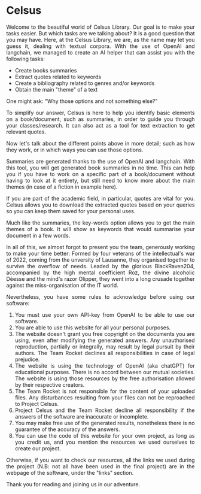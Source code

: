# Celsus

<div style="text-align: justify">
Welcome to the beautiful world of Celsus Library. Our goal is to make your tasks easier.
But which tasks are we talking about? It is a good question that you may have.
Here, at the Celsus Library, we are, as the name may let you guess it, dealing with textual corpora.
With the use of OpenAI and langchain, we managed to create an AI helper that can assist you with the following tasks:
</div>

- Create books summaries
- Extract quotes related to keywords
- Create a bibliography related to genres and/or keywords
- Obtain the main "theme" of a text

<div style="text-align: justify">
One might ask: "Why those options and not something else?"

To simplify our answer, Celsus is here to help you identify basic elements on a book/document, such as summaries, in order to guide you through your classes/research. It can also act as a tool for text extraction to get relevant quotes.

Now let's talk about the different points above in more detail; such as how they work, or in which ways you can use those options.

Summaries are generated thanks to the use of OpenAI and langchain. With this tool, you will get generated book summaries in no time. This can help you if you have to work on a specific part of a book/document without having to look at it entirety, but still need to know more about the main themes (in case of a fiction in example here).

If you are part of the academic field, in particular, quotes are vital for you. Celsus allows you to download the extracted quotes based on your queries so you can keep them saved for your personal uses.

Much like the summaries, the key-words option allows you to get the main themes of a book. It will show as keywords that would summarise your document in a few words.

In all of this, we almost forgot to present you the team, generously working to make your time better:
Formed by four veterans of the intellectual's war of 2022, coming from the unversity of Lausanne, they organised together to survive the overflow of needs. 
Leaded by the glorious BlackRaven204, accompanied by the high mental coefficient Roz, the divine alcoholic Déesse and the mind's razor Olipper, they went into a long crusade together against the miss-organisation of the IT world.

Nevertheless, you have some rules to acknowledge before using our software:
1. You must use your own API-key from OpenAI to be able to use our software.
2. You are able to use this website for all your personal purposes.
3. The website doesn't grant you free copyright on the documents you are using, even after modifying the generated answers. Any unauthorised reproduction, partially or integrally, may result by legal pursuit by their authors. The Team Rocket declines all responsibilities in case of legal prejudice.
4. The website is using the technology of OpenAI (aka chatGPT) for educational purposes. There is no accord between our mutual societies. The website is using those resources by the free authorisation allowed by their respective creators.
5. The Team Rocket is not responsible for the content of your uploaded files. Any disturbances resulting from your files can not be reproached to Project Celsus.
6. Project Celsus and the Team Rocket decline all responsibility if the answers of the software are inaccurate or incomplete.
7. You may make free use of the generated results, nonetheless there is no guarantee of the accuracy of the answers.
8. You can use the code of this website for your own project, as long as you credit us, and you mention the resources we used ourselves to create our project.

Otherwise, if you want to check our resources, all the links we used during the project (N.B: not all have been used in the final project) are in the webpage of the software, under the "links" section.

Thank you for reading and joining us in our adventure.
</div>
